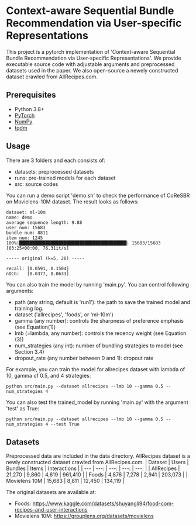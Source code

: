 # Context-aware Sequential Bundle Recommendation via User-specific Representations

This project is a pytorch implementation of 'Context-aware Sequential Bundle Recommendation via User-specific Representations'.
We provide executable source code with adjustable arguments and preprocessed datasets used in the paper.
We also open-source a newely constructed dataset crawled from AllRecipes.com.

## Prerequisites

- Python 3.8+
- [PyTorch](https://pytorch.org/)
- [NumPy](https://numpy.org/)
- [tqdm](https://tqdm.github.io/)

## Usage

There are 3 folders and each consists of:
- datasets: preprocessed datasets
- runs: pre-trained models for each dataset
- src: source codes

You can run a demo script 'demo.sh' to check the performance of CoReSBR on Movielens-10M dataset.
The result looks as follows:
```
dataset: ml-10m
name: demo
average sequence length: 9.88
user num: 15683
bundle num: 8811
item num: 1245
100%|█████████████████████████████████████████| 15683/15683 [03:25<00:00, 76.31it/s]

----- original (k=5, 20) ----- 

recall: [0.0591, 0.1504]
nDCG:   [0.0377, 0.0633]

```

You can also train the model by running 'main.py'.
You can control following arguments:
- path (any string, default is 'run1'): the path to save the trained model and training log.
- dataset ('allrecipes', 'foods', or 'ml-10m')
- gamma (any number): controls the sharpness of preference emphasis (see Equation(1))
- lmb (=lambda, any number): controls the recency weight (see Equation (3))
- num_strategies (any int): number of bundling strategies to model (see Section 3.4)
- dropout_rate (any number between 0 and 1): dropout rate

For example, you can train the model for allrecipes dataset with lambda of 10, gamma of 0.5, and 4 strategies:
```
python src/main.py --dataset allrecipes --lmb 10 --gamma 0.5 --num_strategies 4
```

You can also test the trained_model by running 'main.py' with the argument 'test' as True:
```
python src/main.py --dataset allrecipes --lmb 10 --gamma 0.5 --num_strategies 4 --test True
```

## Datasets
Preprocessed data are included in the data directory.
AllRecipes dataset is a newly constructed dataset crawled from AllRecipes.com.
| Dataset | Users | Bundles | Items | Interactions |
| --- | ---: | ---: | ---: | ---: |
| AllRecipes | 21,270 | 9,860 | 4,619 | 961,410 |
| Foods | 4,876 | 7,278 | 2,941 | 203,073 |
| Movielens 10M | 15,683 | 8,811 | 12,450 | 134,119 |

The original datasets are available at:
- Foods: https://www.kaggle.com/datasets/shuyangli94/food-com-recipes-and-user-interactions
- Movielens 10M: https://grouplens.org/datasets/movielens

